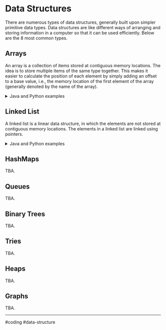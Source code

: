 # Data Structures

There are numerous types of data structures, generally built upon simpler primitive data types. Data structures are like different ways of arranging and storing information in a computer so that it can be used efficiently.  Below are the 8 most common types.

## Arrays

An array is a collection of items stored at contiguous memory locations. The idea is to store multiple items of the same type together. This makes it easier to calculate the position of each element by simply adding an offset to a base value, i.e., the memory location of the first element of the array (generally denoted by the name of the array).

<details>
<summary>Java and Python examples</summary>

Java example:
```java
String[] cars = {"Volvo", "BMW", "Ford", "Mazda"};
```

Python example:
```python
cars = ["Ford", "Volvo", "BMW"]
```

</details>

## Linked List

A linked list is a linear data structure, in which the elements are not stored at contiguous memory locations. The elements in a linked list are linked using pointers.

<details>
<summary>Java and Python examples</summary>

Java example:
```java
LinkedList<String> cars = new LinkedList<String>();
cars.add("Volvo");
cars.add("BMW");
cars.add("Ford");
cars.add("Mazda");
```

Python example:
```python
cars = ["Ford", "Volvo", "BMW"]
```

</details>

## HashMaps

TBA.

## Queues

TBA.

## Binary Trees

TBA.

## Tries

TBA.

## Heaps

TBA.

## Graphs

TBA.

---
#coding #data-structure
